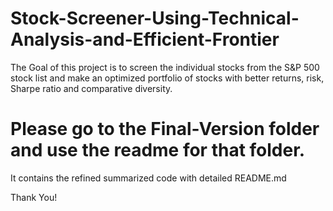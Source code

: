 # Stock-Screener-Using-Technical-Analysis-and-Efficient-Frontier
The Goal of this project is to screen the individual stocks from the S&P 500 stock list and make an optimized portfolio of stocks with better returns, risk, Sharpe ratio and comparative diversity.

# Please go to the Final-Version folder and use the readme for that folder.
It contains the refined summarized code with detailed README.md

Thank You!
